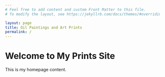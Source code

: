 ```yaml
---
# Feel free to add content and custom Front Matter to this file.
# To modify the layout, see https://jekyllrb.com/docs/themes/#overriding-theme-defaults

layout: page
title: Oil Paintings and Art Prints
permalink: /
---
```

# Welcome to My Prints Site

This is my homepage content.